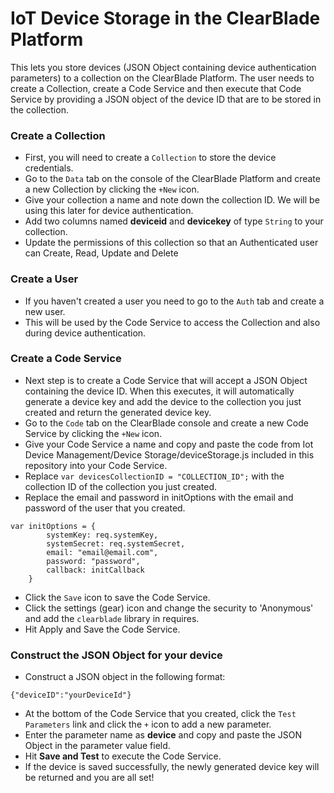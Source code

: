# IoT Device Storage in the ClearBlade Platform

This lets you store devices (JSON Object containing device authentication parameters) to a collection on the ClearBlade Platform. The user needs to create a Collection, create a Code Service and then execute that Code Service by providing a JSON object of the device ID that are to be stored in the collection.  

### Create a Collection  
- First, you will need to create a ```Collection``` to store the device credentials.
- Go to the ```Data``` tab on the console of the ClearBlade Platform and create a new Collection by clicking the ```+New``` icon.
- Give your collection a name and note down the collection ID. We will be using this later for device authentication.
- Add two columns named **deviceid** and **devicekey** of type ```String``` to your collection.
- Update the permissions of this collection so that an Authenticated user can Create, Read, Update and Delete

### Create a User
- If you haven't created a user you need to go to the ```Auth``` tab and create a new user.
- This will be used by the Code Service to access the Collection and also during device authentication.

### Create a Code Service
- Next step is to create a Code Service that will accept a JSON Object containing the device ID. When this executes, it will automatically generate a device key and add the device to the collection you just created and return the generated device key.
- Go to the ```Code``` tab on the ClearBlade console and create a new Code Service by clicking the ```+New``` icon.
- Give your Code Service a name and copy and paste the code from Iot Device Management/Device Storage/deviceStorage.js included in this repository into your Code Service.
- Replace ```var devicesCollectionID = "COLLECTION_ID";``` with the collection ID of the collection you just created.
- Replace the email and password in initOptions with the email and password of the user that you created.
``` 
var initOptions = {
		systemKey: req.systemKey,
		systemSecret: req.systemSecret,
		email: "email@email.com",
		password: "password",
		callback: initCallback
	}
```
- Click the ```Save``` icon to save the Code Service.
- Click the settings (gear) icon and change the security to 'Anonymous' and add the ```clearblade``` library in requires.
- Hit Apply and Save the Code Service.

### Construct the JSON Object for your device
- Construct a JSON object in the following format:
```
{"deviceID":"yourDeviceId"}
```
- At the bottom of the Code Service that you created, click the ```Test Parameters``` link and click the ```+``` icon to add a new parameter.
- Enter the parameter name as **device** and copy and paste the JSON Object in the parameter value field. 
- Hit **Save and Test** to execute the Code Service.
- If the device is saved successfully, the newly generated device key will be returned and you are all set!



